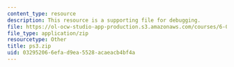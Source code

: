 ```yaml
---
content_type: resource
description: This resource is a supporting file for debugging.
file: https://ol-ocw-studio-app-production.s3.amazonaws.com/courses/6-00sc-introduction-to-computer-science-and-programming-spring-2011/032952066efad9ea5528acaeacb4bf4a_ps3.zip
file_type: application/zip
resourcetype: Other
title: ps3.zip
uid: 03295206-6efa-d9ea-5528-acaeacb4bf4a
---
```


